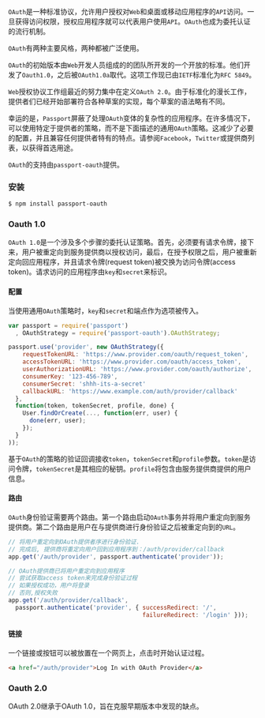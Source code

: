 `OAuth`是一种标准协议，允许用户授权对`Web`和桌面或移动应用程序的`API`访问。一旦获得访问权限，授权应用程序就可以代表用户使用`API`​​。`OAuth`也成为委托认证的流行机制。

`OAuth`有两种主要风格，两种都被广泛使用。

`OAuth`的初始版本由`Web`开发人员组成的的团队所开发的一个开放的标准。他们开发了`Oauth1.0`，之后被`OAuth1.0a`取代。这项工作现已由`IETF`标准化为`RFC 5849`。

`Web`授权协议工作组最近的努力集中在定义`OAuth 2.0`。由于标准化的漫长工作，提供者们已经开始部署符合各种草案的实现，每个草案的语法略有不同。

幸运的是，`Passport`屏蔽了处理`OAuth`变体的复杂性的应用程序。在许多情况下，可以使用特定于提供者的策略，而不是下面描述的通用`OAuth`策略。这减少了必要的配置，并且兼容任何提供者特有的特点。请参阅`Facebook`，`Twitter`或提供商列表，以获得首选用途。

`OAuth`的支持由`passport-oauth`提供。

### 安装

```bash
$ npm install passport-oauth
```

### Oauth 1.0

`OAuth 1.0`是一个涉及多个步骤的委托认证策略。首先，必须要有请求令牌，接下来，用户被重定向到服务提供商以授权访问，最后，在授予权限之后，用户被重新定向回应用程序，并且请求令牌\(request token\)被交换为访问令牌\(access token\)。请求访问的应用程序由`key`和`secret`来标识。

#### 配置

当使用通用`OAuth`策略时，`key`和`secret`和端点作为选项被传入。

```js
var passport = require('passport')
  , OAuthStrategy = require('passport-oauth').OAuthStrategy;

passport.use('provider', new OAuthStrategy({
    requestTokenURL: 'https://www.provider.com/oauth/request_token',
    accessTokenURL: 'https://www.provider.com/oauth/access_token',
    userAuthorizationURL: 'https://www.provider.com/oauth/authorize',
    consumerKey: '123-456-789',
    consumerSecret: 'shhh-its-a-secret'
    callbackURL: 'https://www.example.com/auth/provider/callback'
  },
  function(token, tokenSecret, profile, done) {
    User.findOrCreate(..., function(err, user) {
      done(err, user);
    });
  }
));
```

基于`OAuth`的策略的验证回调接收`token`，`tokenSecret`和`profile`参数。`token`是访问令牌，`tokenSecret`是其相应的秘钥。`profile`将包含由服务提供商提供的用户信息。

#### 路由

`OAuth`身份验证需要两个路由。第一个路由启动`OAuth`事务并将用户重定向到服务提供商。第二个路由是用户在与提供商进行身份验证之后被重定向到的`URL`。

```js
// 将用户重定向到OAuth提供者序进行身份验证.
// 完成后, 提供商将重定向用户回到应用程序到：/auth/provider/callback
app.get('/auth/provider', passport.authenticate('provider'));

// OAuth提供商已将用户重定向到应用程序
// 尝试获取access token来完成身份验证过程
// 如果授权成功，用户将登录
// 否则,授权失败
app.get('/auth/provider/callback',
  passport.authenticate('provider', { successRedirect: '/',
                                      failureRedirect: '/login' }));
```

#### 链接

一个链接或按钮可以被放置在一个网页上，点击时开始认证过程。

```html
<a href="/auth/provider">Log In with OAuth Provider</a>
```



### Oauth 2.0

OAuth 2.0继承于OAuth 1.0，旨在克服早期版本中发现的缺点。






